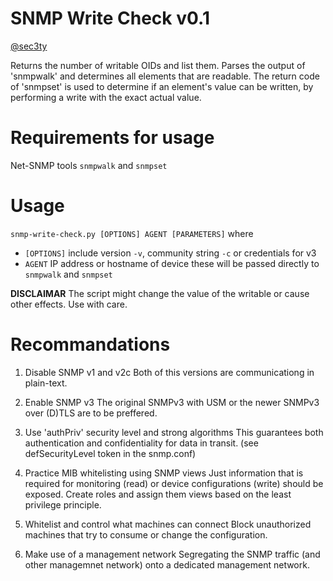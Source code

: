 # SNMP Write Check v0.1
[@sec3ty](https://twitter.com/sec3ty)

Returns the number of writable OIDs and list them.
Parses the output of 'snmpwalk' and determines all elements that are readable. The return code of 'snmpset' is used to determine if an element's value can be written, by performing a write with the exact actual value.

# Requirements for usage
Net-SNMP tools `snmpwalk` and `snmpset` 

# Usage
`snmp-write-check.py [OPTIONS] AGENT [PARAMETERS]`
where 
* `[OPTIONS]` include version `-v`, community string `-c` or credentials for v3
* `AGENT` IP address or hostname of device
these will be passed directly to `snmpwalk` and `snmpset`

**DISCLAIMAR** The script might change the value of the writable or cause other effects. Use with care.


# Recommandations

1. Disable SNMP v1 and v2c
Both of this versions are communicationg in plain-text.

2. Enable SNMP v3
The original SNMPv3 with USM or the newer SNMPv3 over (D)TLS are to be preffered.

3. Use 'authPriv' security level and strong algorithms
This guarantees both authentication and confidentiality for data in transit.
(see defSecurityLevel token in the snmp.conf)

4. Practice MIB whitelisting using SNMP views
Just information that is required for monitoring (read) or device configurations (write) should be exposed. 
Create roles and assign them views based on the least privilege principle.

5. Whitelist and control what machines can connect
Block unauthorized machines that try to consume or change the configuration.

6. Make use of a management network
Segregating the SNMP traffic (and other managemnet network) onto a dedicated management network.
